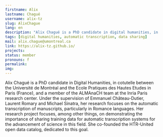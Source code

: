 ```yaml
---
firstname: Alix
lastname: Chagué
username: alix-tz
slug: AlixChague
lang: en
description: "Alix Chagué is a PhD candidate in digital humanities, in cotutelle between the Université de Montréal and the Ecole Pratique des Hautes Etudes (France), and a member of the ALMAnaCH team at the Inria Paris research center."
tags: [digital humanities, automatic transcription, data sharing]
mail: alix.chague@umontreal.ca
link: https://alix-tz.github.io/
projects: 
status: member
pronouns: f
permalink:
img:
---
```


Alix Chagué is a PhD candidate in Digital Humanities, in cotutelle between the Université de Montréal and the Ecole Pratiques des Hautes Etudes in Paris (France), and a member of the ALMAnaCH team at the Inria Paris research center. Under the supervision of Emmanuel Château-Dutier, Laurent Romary and Michael Sinatra, her research focuses on the automatic transcription of manuscripts, particularly in Romance languages. Her research project focuses, among other things, on demonstrating the importance of sharing training data for automatic transcription systems for the advancement of science in this field. She co-founded the HTR-United open data catalog, dedicated to this goal.
